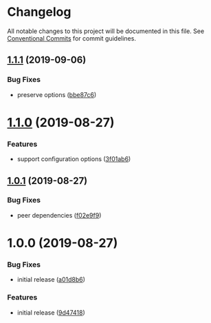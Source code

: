 # Changelog

All notable changes to this project will be documented in this file. See
[Conventional Commits](https://conventionalcommits.org) for commit guidelines.

## [1.1.1](https://github.com/jedmao/craco-linaria/compare/v1.1.0...v1.1.1) (2019-09-06)


### Bug Fixes

* preserve options ([bbe87c6](https://github.com/jedmao/craco-linaria/commit/bbe87c6))

# [1.1.0](https://github.com/jedmao/craco-linaria/compare/v1.0.1...v1.1.0) (2019-08-27)


### Features

* support configuration options ([3f01ab6](https://github.com/jedmao/craco-linaria/commit/3f01ab6))

## [1.0.1](https://github.com/jedmao/craco-linaria/compare/v1.0.0...v1.0.1) (2019-08-27)


### Bug Fixes

* peer dependencies ([f02e9f9](https://github.com/jedmao/craco-linaria/commit/f02e9f9))

# 1.0.0 (2019-08-27)


### Bug Fixes

* initial release ([a01d8b6](https://github.com/jedmao/craco-linaria/commit/a01d8b6))


### Features

* initial release ([9d47418](https://github.com/jedmao/craco-linaria/commit/9d47418))
